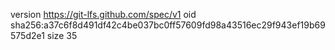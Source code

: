 version https://git-lfs.github.com/spec/v1
oid sha256:a37c6f8d491df42c4be037bc0ff57609fd98a43516ec29f943ef19b69575d2e1
size 35

